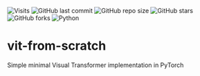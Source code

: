 ![Visits](https://api.visitorbadge.io/api/VisitorHit?user=Vitgracer&repo=vit-from-scratch&countColor=%237B1E7A)
![GitHub last commit](https://img.shields.io/github/last-commit/Vitgracer/vit-from-scratch?color=blue)
![GitHub repo size](https://img.shields.io/github/repo-size/Vitgracer/vit-from-scratch?color=green)
![GitHub stars](https://img.shields.io/github/stars/Vitgracer/vit-from-scratch?style=social)
![GitHub forks](https://img.shields.io/github/forks/Vitgracer/vit-from-scratch?style=social)
![Python](https://img.shields.io/badge/Python-3776AB.svg?logo=python&logoColor=white)

# vit-from-scratch
Simple minimal Visual Transformer implementation in PyTorch


<!-- python -m venv vit-venv
source vit-venv/Scripts/activate 

pip3 install torch==2.5.1 torchvision==0.20.1 torchaudio==2.5.1 --index-url https://download.pytorch.org/whl/cu124
pip3 install einops, torchsummary

Say that we are soing simple digits prediction, because the main goal for us to show how ViT works.. 

say that we have a simple cnn and its accuracy for test dataset is 98.95%.

Say taht boty model have ~2k params 

Say why transformers are better
Or why to chosse CNNs
Make a copmparison  -->
